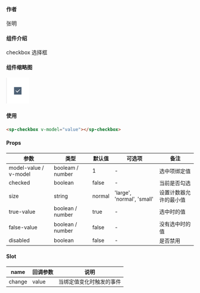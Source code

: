 #### 作者

张明

#### 组件介绍

checkbox 选择框

#### 组件缩略图

![缩略图](checkbox.png)

#### 使用

```html
<sp-checkbox v-model="value"></sp-checkbox>
```

#### Props

| 参数                  | 类型              | 默认值 | 可选项                     | 备注                   |
| --------------------- | ----------------- | ------ | -------------------------- | ---------------------- |
| model-value / v-model | booleam \/ number | 1      | -                          | 选中项绑定值           |
| checked               | boolean           | false  | -                          | 当前是否勾选           |
| size                  | string            | normal | 'large', 'normal', 'small' | 设置计数器允许的最小值 |
| true-value            | boolean \/ number | true   | -                          | 选中时的值             |
| false-value           | boolean \/ number | false  | -                          | 没有选中时的值         |
| disabled              | boolean           | false  | -                          | 是否禁用               |

#### Slot

| name   | 回调参数 | 说明                     |
| ------ | -------- | ------------------------ |
| change | value    | 当绑定值变化时触发的事件 |
